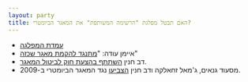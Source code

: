 ```yaml
---
layout: party
title: האם תבטל מפלגת "הרשימה המשותפת" את המאגר הביומטרי?
---
```


* <i class="fa fa-newspaper-o"></i> [עמדת המפלגה](https://archive.today/gjQpX#selection-2821.2-2821.229)
* <i class="fa fa-newspaper-o"></i> איימן עודה: "[מתנגד להקמת מאגר שכזה](https://archive.today/8p7dP#selection-3251.1-3251.202)"
* <i class="fa fa-newspaper-o"></i> דב חנין [השתתף בהצעת חוק לביטול המאגר](http://www.mako.co.il/nexter-archive/Article-5a73491c10e6631006.htm).
* <i class="fa fa-bank"></i> מסעוד גנאים, ג'מאל זחאלקה ודב חנין [הצביעו](https://oknesset.org/vote/652/) נגד המאגר הביומטרי ב-2009.
